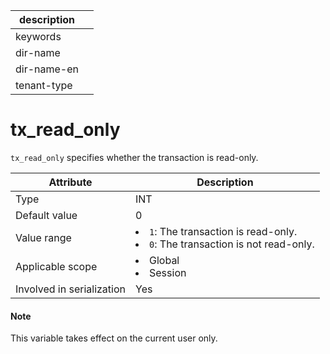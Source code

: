 |description||
|---|---|
|keywords||
|dir-name||
|dir-name-en||
|tenant-type||

# tx_read_only

`tx_read_only` specifies whether the transaction is read-only.

| **Attribute** | **Description** |
|---------|-------------------------------------------------------------------------------------------------------------|
| Type | INT |
| Default value | 0 |
| Value range | <li> `1`: The transaction is read-only.   <li> `0`: The transaction is not read-only. |
| Applicable scope | <li> Global   <li> Session |
| Involved in serialization | Yes |

  <main id="notice" type='explain'>
    <h4>Note</h4>
    <p>This variable takes effect on the current user only. </p>
  </main>
